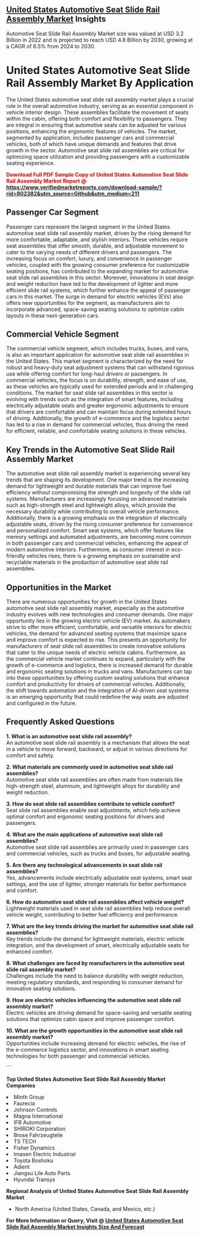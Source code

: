 <h2><a href="https://www.verifiedmarketreports.com/download-sample/?rid=802382&amp;utm_source=Github&amp;utm_medium=211" target="_blank">United States Automotive Seat Slide Rail Assembly Market</a> Insights</h2><p>Automotive Seat Slide Rail Assembly Market size was valued at USD 3.2 Billion in 2022 and is projected to reach USD 4.8 Billion by 2030, growing at a CAGR of 6.5% from 2024 to 2030.</p><p><h1>United States Automotive Seat Slide Rail Assembly Market By Application</h1><p>The United States automotive seat slide rail assembly market plays a crucial role in the overall automotive industry, serving as an essential component in vehicle interior design. These assemblies facilitate the movement of seats within the cabin, offering both comfort and flexibility to passengers. They are integral in ensuring that automotive seats can be adjusted for various positions, enhancing the ergonomic features of vehicles. The market, segmented by application, includes passenger cars and commercial vehicles, both of which have unique demands and features that drive growth in the sector. Automotive seat slide rail assemblies are critical for optimizing space utilization and providing passengers with a customizable seating experience.</p><p><strong><p><span class=""><span style="color: #ff0000;"><strong>Download Full PDF Sample Copy of United States Automotive Seat Slide Rail Assembly Market Report</strong> @ </span><a href="https://www.verifiedmarketreports.com/download-sample/?rid=802382&amp;utm_source=Github&amp;utm_medium=211" target="_blank">https://www.verifiedmarketreports.com/download-sample/?rid=802382&amp;utm_source=Github&amp;utm_medium=211</a></span></p></strong></p><h2>Passenger Car Segment</h2><p>Passenger cars represent the largest segment in the United States automotive seat slide rail assembly market, driven by the rising demand for more comfortable, adaptable, and stylish interiors. These vehicles require seat assemblies that offer smooth, durable, and adjustable movement to cater to the varying needs of different drivers and passengers. The increasing focus on comfort, luxury, and convenience in passenger vehicles, coupled with the growing consumer preference for customizable seating positions, has contributed to the expanding market for automotive seat slide rail assemblies in this sector. Moreover, innovations in seat design and weight reduction have led to the development of lighter and more efficient slide rail systems, which further enhance the appeal of passenger cars in this market. The surge in demand for electric vehicles (EVs) also offers new opportunities for the segment, as manufacturers aim to incorporate advanced, space-saving seating solutions to optimize cabin layouts in these next-generation cars.</p><h2>Commercial Vehicle Segment</h2><p>The commercial vehicle segment, which includes trucks, buses, and vans, is also an important application for automotive seat slide rail assemblies in the United States. This market segment is characterized by the need for robust and heavy-duty seat adjustment systems that can withstand rigorous use while offering comfort for long-haul drivers or passengers. In commercial vehicles, the focus is on durability, strength, and ease of use, as these vehicles are typically used for extended periods and in challenging conditions. The market for seat slide rail assemblies in this sector is evolving with trends such as the integration of smart features, including electrically adjustable seats and greater ergonomic adjustments to ensure that drivers are comfortable and can maintain focus during extended hours of driving. Additionally, the growth of e-commerce and the logistics sector has led to a rise in demand for commercial vehicles, thus driving the need for efficient, reliable, and comfortable seating solutions in these vehicles.</p><h2>Key Trends in the Automotive Seat Slide Rail Assembly Market</h2><p>The automotive seat slide rail assembly market is experiencing several key trends that are shaping its development. One major trend is the increasing demand for lightweight and durable materials that can improve fuel efficiency without compromising the strength and longevity of the slide rail systems. Manufacturers are increasingly focusing on advanced materials such as high-strength steel and lightweight alloys, which provide the necessary durability while contributing to overall vehicle performance. Additionally, there is a growing emphasis on the integration of electrically adjustable seats, driven by the rising consumer preference for convenience and personalized comfort. Smart seat systems, which offer features like memory settings and automated adjustments, are becoming more common in both passenger cars and commercial vehicles, enhancing the appeal of modern automotive interiors. Furthermore, as consumer interest in eco-friendly vehicles rises, there is a growing emphasis on sustainable and recyclable materials in the production of automotive seat slide rail assemblies.</p><h2>Opportunities in the Market</h2><p>There are numerous opportunities for growth in the United States automotive seat slide rail assembly market, especially as the automotive industry evolves with new technologies and consumer demands. One major opportunity lies in the growing electric vehicle (EV) market. As automakers strive to offer more efficient, comfortable, and versatile interiors for electric vehicles, the demand for advanced seating systems that maximize space and improve comfort is expected to rise. This presents an opportunity for manufacturers of seat slide rail assemblies to create innovative solutions that cater to the unique needs of electric vehicle cabins. Furthermore, as the commercial vehicle market continues to expand, particularly with the growth of e-commerce and logistics, there is increased demand for durable and ergonomic seating solutions in trucks and vans. Manufacturers can tap into these opportunities by offering custom seating solutions that enhance comfort and productivity for drivers of commercial vehicles. Additionally, the shift towards automation and the integration of AI-driven seat systems is an emerging opportunity that could redefine the way seats are adjusted and configured in the future.</p><h2>Frequently Asked Questions</h2><p><strong>1. What is an automotive seat slide rail assembly?</strong><br>An automotive seat slide rail assembly is a mechanism that allows the seat in a vehicle to move forward, backward, or adjust in various directions for comfort and safety.</p><p><strong>2. What materials are commonly used in automotive seat slide rail assemblies?</strong><br>Automotive seat slide rail assemblies are often made from materials like high-strength steel, aluminum, and lightweight alloys for durability and weight reduction.</p><p><strong>3. How do seat slide rail assemblies contribute to vehicle comfort?</strong><br>Seat slide rail assemblies enable seat adjustments, which help achieve optimal comfort and ergonomic seating positions for drivers and passengers.</p><p><strong>4. What are the main applications of automotive seat slide rail assemblies?</strong><br>Automotive seat slide rail assemblies are primarily used in passenger cars and commercial vehicles, such as trucks and buses, for adjustable seating.</p><p><strong>5. Are there any technological advancements in seat slide rail assemblies?</strong><br>Yes, advancements include electrically adjustable seat systems, smart seat settings, and the use of lighter, stronger materials for better performance and comfort.</p><p><strong>6. How do automotive seat slide rail assemblies affect vehicle weight?</strong><br>Lightweight materials used in seat slide rail assemblies help reduce overall vehicle weight, contributing to better fuel efficiency and performance.</p><p><strong>7. What are the key trends driving the market for automotive seat slide rail assemblies?</strong><br>Key trends include the demand for lightweight materials, electric vehicle integration, and the development of smart, electrically adjustable seats for enhanced comfort.</p><p><strong>8. What challenges are faced by manufacturers in the automotive seat slide rail assembly market?</strong><br>Challenges include the need to balance durability with weight reduction, meeting regulatory standards, and responding to consumer demand for innovative seating solutions.</p><p><strong>9. How are electric vehicles influencing the automotive seat slide rail assembly market?</strong><br>Electric vehicles are driving demand for space-saving and versatile seating solutions that optimize cabin space and improve passenger comfort.</p><p><strong>10. What are the growth opportunities in the automotive seat slide rail assembly market?</strong><br>Opportunities include increasing demand for electric vehicles, the rise of the e-commerce logistics sector, and innovations in smart seating technologies for both passenger and commercial vehicles.</p>```</p><p><strong>Top United States Automotive Seat Slide Rail Assembly Market Companies</strong></p><div data-test-id=""><p><li>Minth Group</li><li> Faurecia</li><li> Johnson Controls</li><li> Magna International</li><li> IFB Automotive</li><li> SHIROKI Corporation</li><li> Brose Fahrzeugteile</li><li> TS TECH</li><li> Fisher Dynamics</li><li> Imasen Electric Industrial</li><li> Toyota Boshoku</li><li> Adient</li><li> Jiangsu Lile Auto Parts</li><li> Hyundai Transys</li></p><div><strong>Regional Analysis of&nbsp;United States Automotive Seat Slide Rail Assembly Market</strong></div><ul><li dir="ltr"><p dir="ltr">North America&nbsp;(United States, Canada, and Mexico, etc.)</p></li></ul><p><strong>For More Information or Query, Visit @&nbsp;</strong><strong><a href="https://www.verifiedmarketreports.com/product/automotive-seat-slide-rail-assembly-market/?utm_source=Github&amp;utm_medium=211" target="_blank">United States Automotive Seat Slide Rail Assembly Market Insights Size And Forecast</a></strong></p></div>

